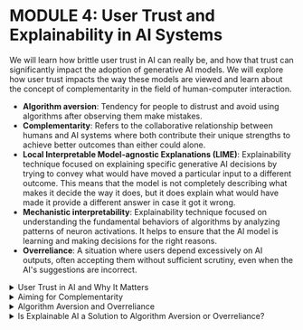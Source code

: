 # MODULE 4: User Trust and Explainability in AI Systems
We will learn how brittle user trust in AI can really be, and how that trust can significantly impact the adoption of generative AI models. We will explore how user trust impacts the way these models are viewed and learn about the concept of complementarity in the field of human-computer interaction.

- **Algorithm aversion**: Tendency for people to distrust and avoid using algorithms after observing them make mistakes.  
- **Complementarity**: Refers to the collaborative relationship between humans and AI systems where both contribute their unique strengths to achieve better outcomes than either could alone.  
- **Local Interpretable Model-agnostic Explanations (LIME)**: Explainability technique focused on explaining specific generative AI decisions by trying to convey what would have moved a particular input to a different outcome. This means that the model is not completely describing what makes it decide the way it does, but it does explain what would have made it provide a different answer in case it got it wrong.  
- **Mechanistic interpretability**: Explainability technique focused on understanding the fundamental behaviors of algorithms by analyzing patterns of neuron activations. It helps to ensure that the AI model is learning and making decisions for the right reasons.  
- **Overreliance**: A situation where users depend excessively on AI outputs, often accepting them without sufficient scrutiny, even when the AI's suggestions are incorrect.  

<details>
  <summary>User Trust in AI and Why It Matters</summary>

Human-AI interaction is **to achieve better results through people using AI than through through people trying to solve the same problems themselves** - complementarity and intelligence augmentation. 

-  designers need to identify those situations 
    - **where artificial intelligence should be responsible for making certain actions easy (accelerators)** 
    - **where it should double check the person's actions (verifiers)**
    - **where it should lay out a set of options (design galleries)**
    - **where the AI should act without any human intervention at all**
        - For example, we would not want humans in charge of deploying a vehicle’s airbag. This should be an automated task instead. 
        - Whereas when wording an email, you'd certainly want to be able to make final edits before sending to a recipient.
    - To achieve complementarity, we need to focus on situations where there is a legitimate possibility that a human-in-the-loop (or AI-in-the-loop) design can yield benefits. Airbags don't fit. But, code development and strategic decision making might.

### The Importance of User Trust in AI
- **How do we design AI systems that project clearly what they can and can't do, so that people retain trust in them?**
- If shoehorning AI into existing work practices will cause the AI to be rejected, **creating tools that integrate it nonthreateningly into those practices may succeed**.
- **Nonthreatening AI is trusted better**: it's that the AI projected a level of competence and importance that was aligned with the level of trust that users were willing to place in the AI.
</details>


<details>
  <summary>Aiming for Complementarity</summary>

A central aim of generative AI is to reach a point where the human and the AI working together achieves better outcomes than the person alone, or the AI alone. This is known as complementarity because it supports the idea that each modality adds to the insights and knowledge of the other, resulting in well-rounded results with reduced information gaps. 
The hope is that the AI can help accelerate me or identify my errors, and I can help identify the AI's errors too. If we play this duet successfully, the final result is better than anything either modality could have produced alone.

### **complementarity can be achieved**, but not everyone achieved complementarity. 
- AI assistant had the greatest impact on novice and low-skilled workers—but not everyone achieved complementarity.
- **It actually had minimal impact on experienced and highly skilled workers**, because the AI had been trained on those experienced workers, so it was just recommending what they would have done anyway!
- Generative AI is a powerful enabler for competitive advantage if used the right way and for the right tasks.
- In areas like creative product innovation, ideation, and content creation, approximately 90% of participants using generative AI improved their performance, with an average productivity increase of 40% from those who did not.
### **The Reality: It’s a Wash**
- **There was complementarity on ideation tasks**. 
- But—when participants were working with the same generative AI tool on tasks that were outside the tool’s current competence, such as business problem solving, the result reversed! Here, participants who used generative AI took misleading outputs at face value, and as a result, **they performed 23% worse than those performing the tasks without AI (Candelon et al., 2023)**. Complementarity can be tricky to achieve. 
- The use of generative AI tools can undeniably provide excellent results if used in the right context. 
- However, in other cases, **people either decide to blindly trust the AI’s outcomes and don't exercise enough oversight**, or **they decide to not trust the tool at all**. This is not ideal, and we must explore the reasons why this is happening.
</details>



<details>
  <summary>Algorithm Aversion and Overreliance</summary>

Although we know that complementarity can be achieved, we have not yet reached a point where the general population actually achieves complementarity with AI. In most cases, people either overrely on a model’s outputs or mistrust it completely, resulting in isolated outcomes. 

### **Algorithm Aversion**
This is the core of algorithm aversion: our trust in AIs is brittle. Once we see it make an error, we massively downgrade our trust in the AI—much more so than we'd downgrade our trust in a person who makes the exact same error. Algorithm aversion also supports the idea of being conservative when promoting the capabilities of an AI-powered system rather than over-selling its features. This goes in accordance with Eytan Adar’s quote: “Don’t let your UI write a check that your AI can’t cash.”

### **Overreliance**
Effortful thinking is cognitively costly, and double checking an AI is effortful. So, in practice, we tend to engaging in satisficing: rather than optimizing for the best result, we aim for a satisfactory result, minimizing our cognitive effort beyond whatever is necessary.



</details>

<details>
  <summary>Is Explainable AI a Solution to Algorithm Aversion or Overreliance?</summary>

  ### **Here are a few ways in which overreliance and algorithm aversion can be mitigated**:
  - #### **Providing Multiple Suggestions**
  Design galleries, where **generative AI models produce multiple parallel results**, can help mitigate risks where one of the outputs might not be as good. In other words, **if the user sees that at least one option is good, they may be willing to forgive other, less correct ones**. This approach is evident in image galleries such as DALL-E.
  - #### **Raising the Stakes**
  One way to better calibrate over-reliance is to **make sure that the stakes are calibrated appropriately**. **Over-reliance goes down when people view the cost of an error to be higher, or the effort of verifying the AI to be lower**.
  - #### **Explainable AI**
  People strategically decide whether to engage with an AI explanation based on a cost-benefit framework, weighing the costs and benefits of engaging with the task against those of relying on the AI. Explainability techniques can help someone who is carefully paying attention to verify the information. 
  
  ### Explainability Techniques

  #### **Why Do We Need Explainability in AI?**
  AI sometimes makes strange decisions. To trust it, we want to know why it did what it did. **Explainability techniques try to answer that question in different ways**.

  There are a few general approaches to explanation in modern AI models. The image below provides a breakdown of these strategies by categorizing them as:
  - Attention Visualization
  - Question Answering
  - Sentiment Analysis
  - Commonsense Reasoning
  - Classification

  ![Explainability Techniques](1.jpg "Explainability Techniques")

  It is important to identify which one would be most relevant to each type of AI model. Let’s look at some of these strategies shown in Zhao et al.’s paper titled Explainability for Large Language Models: A Survey:

  <details>
  <summary>Natural Language</summary>

  One technique is to use natural language to provide an explanation, and ask the model to explain using commonsense reasoning as to why it is suggesting a specific answer.
  #### **(d) Commonsense Reasoning**
  - Question: While eating a hamburger with friends, what are people trying to do?
  - Choices: Have fun, tasty, or indigestion
  - Explanation: Usually a hamburger with friends indicates a good time.
  </details>
  
  <details>
  <summary>Example-Based</summary>

  Another strategy is to provide examples that explain why the model is providing certain results. These could include counterfactual examples ("what if" scenarios) or so-called adversarial examples that show how minor changes might alter the tone of a sentence. In the example below, the algorithm is explaining a sentiment analysis decision by demonstrating the kinds of perturbations that would have caused the model to change its decision.

  #### **(e) Sentiment Analysis**
  - Original text: It is great for kids (positive).
  - Negation examples: It is not great for kids (negative).

  #### **(f) Classification**
  - Original text: The characters, cast in impossibly contrived situations, are totally estranged from reality (negative).
  - Perturbed text: The characters, cast in impossibly engineered circumstances, are fully estranged from reality (positive).
  </details>
  
  <details>
  <summary>Feature Attribution</summary>

  What signals are mattering to the model? Feature attribution strategies aim to highlight the importance of different features or words in the decision of the generative AI model. There are many ways to do this, but one common one are through what are called Shapley values. We can see an example of the visualization of Shapley values of sentiment analysis of the sentence "What a great movie! ...if you have no taste." below:

  ![Explainability Techniques](2.jpg "Explainability Techniques")

  </details>
  
  <details>
  <summary>Attention-Based</summary>

  Attention-based techniques are those that demonstrate how the algorithm works. (The most widespread and performant algorithms underlying large language models use a deep learning architecture that is referred to as "attention".) The graphic below shows an example of how to visualize attention in a large language model.

  ![Explainability Techniques](3.jpg "Explainability Techniques")

  The example shown above depicts attention layers in action. It shows how attention is distributed across different tokens in a sentence pair ("The rabbit quickly hopped" and "The turtle slowly crawled"). The lines represent the connections between words, illustrating how attention layers focus on certain parts of the text.

  This technique is a no-holds-barred, direct visualization of the weights that are connecting attention layers in the underlying language model. Its intent isn't to explain to a lay user, but to visualize the algorithm's raw behavior. Due to its technical nature, this strategy is not ideal for non-technical end users.

  </details>




  ### Simplifying the Model

  ### Mechanistic Interpretability

  ### The Explainability Dilemma

</details>